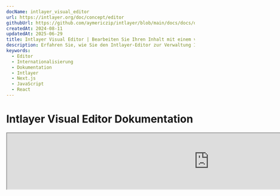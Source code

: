 ```yaml
---
docName: intlayer_visual_editor
url: https://intlayer.org/doc/concept/editor
githubUrl: https://github.com/aymericzip/intlayer/blob/main/docs/docs/de/intlayer_visual_editor.md
createdAt: 2024-08-11
updatedAt: 2025-06-29
title: Intlayer Visual Editor | Bearbeiten Sie Ihren Inhalt mit einem visuellen Editor
description: Erfahren Sie, wie Sie den Intlayer-Editor zur Verwaltung Ihrer mehrsprachigen Website nutzen können. Befolgen Sie die Schritte in dieser Online-Dokumentation, um Ihr Projekt in wenigen Minuten einzurichten.
keywords:
  - Editor
  - Internationalisierung
  - Dokumentation
  - Intlayer
  - Next.js
  - JavaScript
  - React
---
```


# Intlayer Visual Editor Dokumentation

<iframe title="Visual Editor + CMS for Your Web App: Intlayer Explained" class="m-auto aspect-[16/9] w-full overflow-hidden rounded-lg border-0" allow="autoplay; gyroscope;" loading="lazy" width="1080" height="auto" src="https://www.youtube.com/embed/UDDTnirwi_4?autoplay=0&amp;origin=http://intlayer.org&amp;controls=0&amp;rel=1"/>

Der Intlayer Visual Editor ist ein Tool, das Ihre Website einbindet, um mit Ihren Inhaltsdeklarationsdateien über einen visuellen Editor zu interagieren.

![Intlayer Visual Editor Interface](https://github.com/aymericzip/intlayer/blob/main/docs/assets/visual_editor.gif)

Das `intlayer-editor`-Paket basiert auf Intlayer und ist für JavaScript-Anwendungen verfügbar, wie React (Create React App), Vite + React und Next.js.

## Visueller Editor vs CMS

Der Intlayer Visual Editor ist ein Tool, mit dem Sie Ihre Inhalte in einem visuellen Editor für lokale Wörterbücher verwalten können. Sobald eine Änderung vorgenommen wird, wird der Inhalt in der Code-Basis ersetzt. Das bedeutet, dass die Anwendung neu gebaut wird und die Seite neu geladen wird, um den neuen Inhalt anzuzeigen.

Im Gegensatz dazu ist das [Intlayer CMS](https://github.com/aymericzip/intlayer/blob/main/docs/docs/de/intlayer_CMS.md) ein Tool, mit dem Sie Ihre Inhalte in einem visuellen Editor für entfernte Wörterbücher verwalten können. Sobald eine Änderung vorgenommen wird, wirkt sich der Inhalt **nicht** auf Ihre Code-Basis aus. Und die Website zeigt automatisch den geänderten Inhalt an.

## Intlayer in Ihre Anwendung integrieren

Für weitere Details zur Integration von Intlayer siehe den entsprechenden Abschnitt unten:

### Integration mit Next.js

Für die Integration mit Next.js, siehe den [Setup-Leitfaden](https://github.com/aymericzip/intlayer/blob/main/docs/docs/de/intlayer_with_nextjs_15.md).

### Integration mit Create React App

Für die Integration mit Create React App, siehe den [Setup-Leitfaden](https://github.com/aymericzip/intlayer/blob/main/docs/docs/de/intlayer_with_create_react_app.md).

### Integration mit Vite + React

Für die Integration mit Vite + React, siehe den [Setup-Leitfaden](https://github.com/aymericzip/intlayer/blob/main/docs/docs/de/intlayer_with_vite+react.md).

## Wie der Intlayer Editor funktioniert

Der visuelle Editor in einer Anwendung umfasst zwei Dinge:

- Eine Frontend-Anwendung, die Ihre Website in einem iframe anzeigt. Wenn Ihre Website Intlayer verwendet, erkennt der visuelle Editor automatisch Ihre Inhalte und ermöglicht Ihnen, mit ihnen zu interagieren. Sobald eine Änderung vorgenommen wurde, können Sie Ihre Änderungen herunterladen.

- Sobald Sie auf die Schaltfläche "Herunterladen" klicken, sendet der visuelle Editor eine Anfrage an den Server, um Ihre Inhaltsdeklarationsdateien mit dem neuen Inhalt zu ersetzen (wo auch immer diese Dateien in Ihrem Projekt deklariert sind).

> Beachten Sie, dass der Intlayer Editor Ihre Inhaltsdeklarationsdateien derzeit als JSON-Dateien schreibt.

## Installation

Sobald Intlayer in Ihrem Projekt konfiguriert ist, installieren Sie einfach `intlayer-editor` als Entwicklungsabhängigkeit:

```bash packageManager="npm"
npm install intlayer-editor --save-dev
```

```bash packageManager="yarn"
yarn add intlayer-editor --save-dev
```

```bash packageManager="pnpm"
pnpm add intlayer-editor --save-dev
```

## Konfiguration

In Ihrer Intlayer-Konfigurationsdatei können Sie die Editor-Einstellungen anpassen:

```typescript fileName="intlayer.config.ts" codeFormat="typescript"
import type { IntlayerConfig } from "intlayer";

const config: IntlayerConfig = {
  // ... andere Konfigurationseinstellungen
  editor: {
    /**
     * Erforderlich
     * Die URL der Anwendung.
     * Dies ist die URL, die vom visuellen Editor angezielt wird.
     * Beispiel: 'http://localhost:3000'
     */
    applicationURL: process.env.INTLAYER_APPLICATION_URL,
    /**
     * Optional
     * Standardmäßig `true`. Wenn `false`, ist der Editor inaktiv und kann nicht aufgerufen werden.
     * Kann verwendet werden, um den Editor aus Sicherheitsgründen für bestimmte Umgebungen wie Produktion zu deaktivieren.
     */
    enabled: process.env.INTLAYER_ENABLED,
    /**
     * Optional
     * Standardmäßig `8000`.
     * Der Port des Editor-Servers.
     */
    port: process.env.INTLAYER_PORT,
    /**
     * Optional
     * Standardmäßig "http://localhost:8000"
     * Die URL des Editor-Servers.
     */
    editorURL: process.env.INTLAYER_EDITOR_URL,
  },
};

export default config;
```

```javascript fileName="intlayer.config.mjs" codeFormat="esm"
/** @type {import('intlayer').IntlayerConfig} */
const config = {
  // ... andere Konfigurationseinstellungen
  editor: {
    /**
     * Erforderlich
     * Die URL der Anwendung.
     * Dies ist die URL, die vom visuellen Editor angezielt wird.
     * Beispiel: 'http://localhost:3000'
     */
    applicationURL: process.env.INTLAYER_APPLICATION_URL,
    /**
     * Optional
     * Standardmäßig `true`. Wenn `false`, ist der Editor inaktiv und kann nicht aufgerufen werden.
     * Kann verwendet werden, um den Editor aus Sicherheitsgründen für bestimmte Umgebungen wie Produktion zu deaktivieren.
     */
    enabled: process.env.INTLAYER_ENABLED,
    /**
     * Optional
     * Standardmäßig `8000`.
     * Der Port, der vom Server des visuellen Editors verwendet wird.
     */
    port: process.env.INTLAYER_PORT,
    /**
     * Optional
     * Standardmäßig "http://localhost:8000"
     * Die URL des Editor-Servers, die von der Anwendung erreicht werden kann. Wird verwendet, um die Ursprünge einzuschränken, die mit der Anwendung interagieren können, aus Sicherheitsgründen. Wenn auf `'*'` gesetzt, ist der Editor von jedem Ursprung aus zugänglich. Sollte gesetzt werden, wenn der Port geändert wird oder wenn der Editor auf einer anderen Domain gehostet wird.
     */
    editorURL: process.env.INTLAYER_EDITOR_URL,
  },
};

export default config;
```

```javascript fileName="intlayer.config.cjs" codeFormat="commonjs"
/** @type {import('intlayer').IntlayerConfig} */
const config = {
  // ... andere Konfigurationseinstellungen
  editor: {
    /**
     * Erforderlich
     * Die URL der Anwendung.
     * Dies ist die URL, die vom visuellen Editor angezielt wird.
     */
    applicationURL: process.env.INTLAYER_APPLICATION_URL,
    /**
     * Optional
     * Standardmäßig `8000`.
     * Der Port des Editor-Servers.
     */
    port: process.env.INTLAYER_PORT,
    /**
     * Optional
     * Standardmäßig "http://localhost:8000"
     * Die URL des Editor-Servers.
     */
    editorURL: process.env.INTLAYER_EDITOR_URL,
    /**
     * Optional
     * Standardmäßig `true`. Wenn `false`, ist der Editor inaktiv und kann nicht aufgerufen werden.
     * Kann verwendet werden, um den Editor aus Sicherheitsgründen für bestimmte Umgebungen wie Produktion zu deaktivieren.
     */
    enabled: process.env.INTLAYER_ENABLED,
  },
};

module.exports = config;
```

> Um alle verfügbaren Parameter zu sehen, siehe die [Konfigurationsdokumentation](https://github.com/aymericzip/intlayer/blob/main/docs/docs/de/configuration.md).

## Verwendung des Editors

1. Wenn der Editor installiert ist, können Sie den Editor mit folgendem Befehl starten:

   ```bash packageManager="npm"
   npx intlayer-editor start
   ```

   ```bash packageManager="yarn"
   yarn intlayer-editor start
   ```

   ```bash packageManager="pnpm"
   pnpm intlayer-editor start
   ```

   > **Beachten Sie, dass Sie Ihre Anwendung parallel ausführen sollten.** Die Anwendungs-URL sollte mit der übereinstimmen, die Sie in der Editor-Konfiguration (`applicationURL`) festgelegt haben.

2. Öffnen Sie dann die bereitgestellte URL. Standardmäßig `http://localhost:8000`.

   Sie können jedes von Intlayer indizierte Feld anzeigen, indem Sie mit dem Cursor über Ihren Inhalt fahren.

   ![Hovering over content](https://github.com/aymericzip/intlayer/blob/main/docs/assets/intlayer_editor_hover_content.png)

3. Wenn Ihr Inhalt umrissen ist, können Sie ihn lange drücken, um die Bearbeitungsleiste anzuzeigen.

## Umgebungs-Konfiguration

Der Editor kann so konfiguriert werden, dass er eine bestimmte Umgebungsdatei verwendet. Dies ist nützlich, wenn Sie dieselbe Konfigurationsdatei für Entwicklung und Produktion verwenden möchten.

Um eine bestimmte Umgebungsdatei zu verwenden, können Sie beim Starten des Editors die Option `--env-file` oder `-f` verwenden:

```bash packageManager="npm"
npx intlayer-editor start -f .env.development
```

```bash packageManager="yarn"
yarn intlayer-editor start -f .env.development
```

```bash packageManager="pnpm"
pnpm intlayer-editor start -f .env.development
```

> Beachten Sie, dass sich die Umgebungsdatei im Stammverzeichnis Ihres Projekts befinden sollte.

Oder Sie können die Option `--env` oder `-e` verwenden, um die Umgebung anzugeben:

```bash packageManager="npm"
npx intlayer-editor start -e development
```

```bash packageManager="yarn"
yarn intlayer-editor start -e development
```

```bash packageManager="pnpm"
pnpm intlayer-editor start -e development
```

## Debug

Wenn Sie Probleme mit dem visuellen Editor haben, überprüfen Sie Folgendes:

- Der visuelle Editor und die Anwendung laufen.

- Die [`editor`](https://intlayer.org/doc/concept/configuration#editor-configuration) Konfiguration ist korrekt in Ihrer Intlayer-Konfigurationsdatei eingestellt.

  - Erforderliche Felder:
    - Die Anwendungs-URL sollte mit der übereinstimmen, die Sie in der Editor-Konfiguration (`applicationURL`) festgelegt haben.

- Der visuelle Editor verwendet ein iframe, um Ihre Website anzuzeigen. Stellen Sie sicher, dass die Content Security Policy (CSP) Ihrer Website die CMS-URL als `frame-ancestors` erlaubt (standardmäßig 'http://localhost:8000'). Überprüfen Sie die Konsole des Editors auf Fehler.

## Dokumentationsverlauf

- 5.5.10 - 2025-06-29: Historie initialisiert
